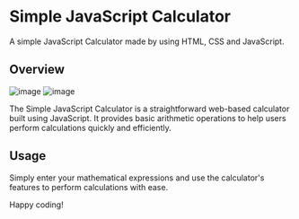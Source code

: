 # Simple JavaScript Calculator

 

A simple JavaScript Calculator made by using HTML, CSS and JavaScript.
## Overview
![image](https://github.com/iishu/Calculator/assets/93548011/88908102-55cc-4c17-a1d9-329e402c67ef)
![image](https://github.com/iishu/Calculator/assets/93548011/4455d224-1cb4-4942-897f-00d49297f36e)


The Simple JavaScript Calculator is a straightforward web-based calculator built using JavaScript. It provides basic arithmetic operations to help users perform calculations quickly and efficiently.

## Usage

 

Simply enter your mathematical expressions and use the calculator's features to perform calculations with ease.

 

 
Happy coding!
